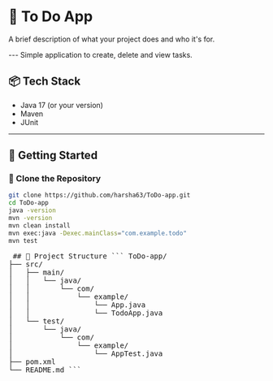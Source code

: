 # 🎯 To Do App

A brief description of what your project does and who it's for.

--- Simple application to create, delete and view tasks.

## 📦 Tech Stack

- Java 17 (or your version)
- Maven
- JUnit

---

## 🚀 Getting Started

### 📁 Clone the Repository

```bash
git clone https://github.com/harsha63/ToDo-app.git
cd ToDo-app
java -version
mvn -version
mvn clean install
mvn exec:java -Dexec.mainClass="com.example.todo"
mvn test
```
<pre> ## 📂 Project Structure ``` ToDo-app/
├── src/
│   ├── main/
│   │   └── java/
│   │       └── com/
│   │           └── example/
│   │               └── App.java
│   │               └── TodoApp.java
│   └── test/
│       └── java/
│           └── com/
│               └── example/
│                   └── AppTest.java
├── pom.xml
└── README.md ``` </pre>
